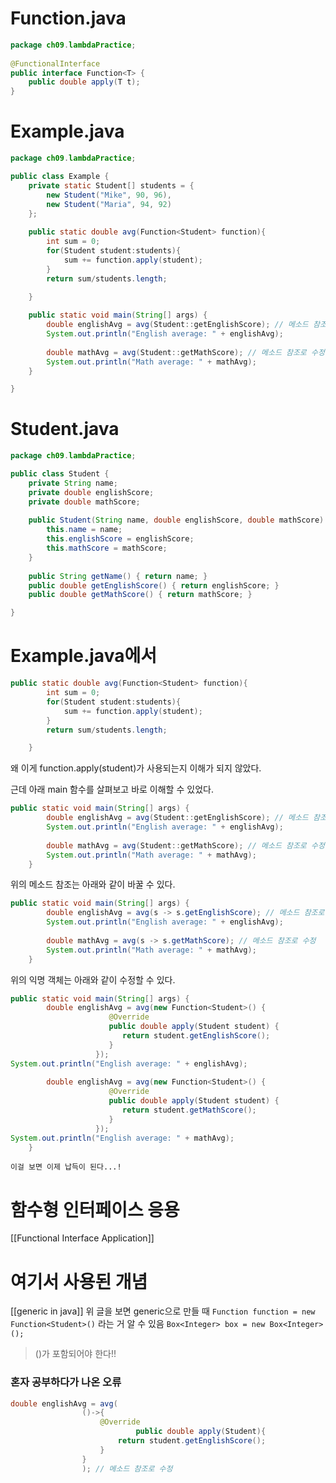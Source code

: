 
# Function.java
```java
package ch09.lambdaPractice;  
  
@FunctionalInterface  
public interface Function<T> {  
    public double apply(T t);  
}
```

# Example.java
```java
package ch09.lambdaPractice;

public class Example {
	private static Student[] students = {
		new Student("Mike", 90, 96),
		new Student("Maria", 94, 92)
	};
	
	public static double avg(Function<Student> function){
		int sum = 0;
		for(Student student:students){
			sum += function.apply(student);
		}
		return sum/students.length;

	}
	
	public static void main(String[] args) {
		double englishAvg = avg(Student::getEnglishScore); // 메소드 참조로 수정
		System.out.println("English average: " + englishAvg);
		
		double mathAvg = avg(Student::getMathScore); // 메소드 참조로 수정
		System.out.println("Math average: " + mathAvg);
	}

}
```

# Student.java
```java
package ch09.lambdaPractice;

public class Student {
	private String name;
	private double englishScore;
	private double mathScore;
	
	public Student(String name, double englishScore, double mathScore) {
		this.name = name;
		this.englishScore = englishScore;
		this.mathScore = mathScore;
	}
	
	public String getName() { return name; }
	public double getEnglishScore() { return englishScore; }
	public double getMathScore() { return mathScore; }

}
```

# Example.java에서
```java
public static double avg(Function<Student> function){
		int sum = 0;
		for(Student student:students){
			sum += function.apply(student);
		}
		return sum/students.length;

	}
```

왜 이게 function.apply(student)가 사용되는지 이해가 되지 않았다.

근데 아래 main 함수를 살펴보고 바로 이해할 수 있었다.

```java
public static void main(String[] args) {
		double englishAvg = avg(Student::getEnglishScore); // 메소드 참조로 수정
		System.out.println("English average: " + englishAvg);
		
		double mathAvg = avg(Student::getMathScore); // 메소드 참조로 수정
		System.out.println("Math average: " + mathAvg);
	}
```

위의 메소드 참조는 아래와 같이 바꿀 수 있다.

```java
public static void main(String[] args) {
		double englishAvg = avg(s -> s.getEnglishScore); // 메소드 참조로 수정
		System.out.println("English average: " + englishAvg);
		
		double mathAvg = avg(s -> s.getMathScore); // 메소드 참조로 수정
		System.out.println("Math average: " + mathAvg);
	}
```

위의 익명 객체는 아래와 같이 수정할 수 있다.

```java
public static void main(String[] args) {
		double englishAvg = avg(new Function<Student>() {  
                      @Override  
                      public double apply(Student student) {  
                         return student.getEnglishScore();  
                      }  
                   });  
System.out.println("English average: " + englishAvg);
		
		double englishAvg = avg(new Function<Student>() {  
                      @Override  
                      public double apply(Student student) {  
                         return student.getMathScore();  
                      }  
                   });  
System.out.println("English average: " + mathAvg);
	}
```

`이걸 보면 이제 납득이 된다...!`
# 함수형 인터페이스 응용
[[Functional Interface Application]]

# 여기서 사용된 개념
[[generic in java]]
위 글을 보면 generic으로 만들 때 `Function function = new Function<Student>()` 라는 거 알 수 있음
`Box<Integer> box = new Box<Integer>();`

> ()가 포함되어야 한다!!

### 혼자 공부하다가 나온 오류
```java
double englishAvg = avg(
				()->{
					@Override
							public double apply(Student){
						return student.getEnglishScore();
					}
				}
				); // 메소드 참조로 수정
```